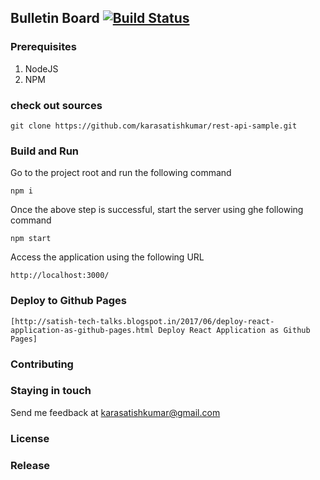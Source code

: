 ## Bulletin Board [![Build Status](https://travis-ci.org/karasatishkumar/bulletin-board.svg?branch=master)](https://travis-ci.org/karasatishkumar/bulletin-board)

### Prerequisites
1. NodeJS
2. NPM

### check out sources

	git clone https://github.com/karasatishkumar/rest-api-sample.git

### Build and Run

Go to the project root and run the following command

    npm i

Once the above step is successful, start the server using ghe following command

    npm start

Access the application using the following URL

    http://localhost:3000/

### Deploy to Github Pages    
    [http://satish-tech-talks.blogspot.in/2017/06/deploy-react-application-as-github-pages.html Deploy React Application as Github Pages]
### Contributing

### Staying in touch
Send me feedback at karasatishkumar@gmail.com

### License

### Release

